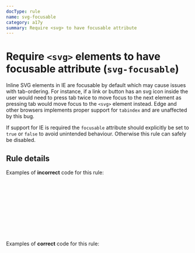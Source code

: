 ```yaml
---
docType: rule
name: svg-focusable
category: a17y
summary: Require <svg> to have focusable attribute
---
```


# Require `<svg>` elements to have focusable attribute (`svg-focusable`)

Inline SVG elements in IE are focusable by default which may cause issues with tab-ordering.
For instance, if a link or button has an svg icon inside the user would need to press tab twice to move focus to the next element as pressing tab would move focus to the `<svg>` element instead.
Edge and other browsers implements proper support for `tabindex` and are unaffected by this bug.

If support for IE is required the `focusable` attribute should explicitly be set to `true` or `false` to avoid unintended behaviour.
Otherwise this rule can safely be disabled.

## Rule details

Examples of **incorrect** code for this rule:

<validate name="incorrect" rules="svg-focusable">
	<a href="#">
		<svg></svg>
	</a>
</validate>

Examples of **correct** code for this rule:

<validate name="correct" rules="svg-focusable">
	<a href="#">
		<svg focusable="false"></svg>
	</a>
</validate>
